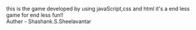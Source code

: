 this is the game developed by using javaScript,css and html it's a end less game for end less fun!!<br> Auther - Shashank.S.Sheelavantar
